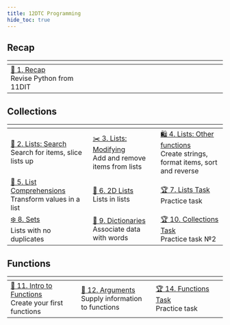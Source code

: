 ```yaml
---
title: 12DTC Programming
hide_toc: true
---
```


## Recap

| <img width=500 /> | <img width=500 /> | <img width=500 /> |
| :-- | :-- | :-- |
| [🐍 1. Recap](recap.md)<br>Revise Python from 11DIT |

## Collections

| <img width=500 /> | <img width=500 /> | <img width=500 /> |
| :-- | :-- | :-- |
| [🛒 2. Lists: Search](lists-01-search.md)<br>Search for items, slice lists up | [✂️ 3. Lists: Modifying](lists-02-modifying.md)<br>Add and remove items from lists | [🛍 4. Lists: Other functions](lists-03-functions.md)<br>Create strings, format items, sort and reverse |
| [📜 5. List Comprehensions](lists-04-comprehensions.md)<br>Transform values in a list | [🧊 6. 2D Lists](lists-05-2d.md)<br>Lists in lists | [🏆 7. Lists Task](#)<br>Practice task |
| [❄️ 8. Sets](#)<br>Lists with no duplicates | [📕 9. Dictionaries](#)<br>Associate data with words | [🏆 10. Collections Task](#)<br>Practice task №2 |

## Functions

| <img width=500 /> | <img width=500 /> | <img width=500 /> |
| :-- | :-- | :-- |
| [🧪 11. Intro to Functions](functions-01-basic.md)<br>Create your first functions | [🤬 12. Arguments](functions-02-arguments.md)<br>Supply information to functions | [🏆 14. Functions Task](#)<br>Practice task |